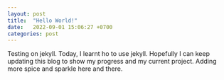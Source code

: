 ```yaml
---
layout: post
title:  "Hello World!"
date:   2022-09-01 15:06:27 +0700
categories: post
---
```


Testing on jekyll.
Today, I learnt ho to use jekyll.
Hopefully I can keep updating this blog to show my progress and my current project.
Adding more spice and sparkle here and there.